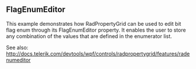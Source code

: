 ## FlagEnumEditor
This example demonstrates how RadPropertyGrid can be used to edit bit flag enum through its FlagEnumEditor property. It enables the user to store any combination of the values that are defined in the enumerator list.

See also:
http://docs.telerik.com/devtools/wpf/controls/radpropertygrid/features/radenumeditor